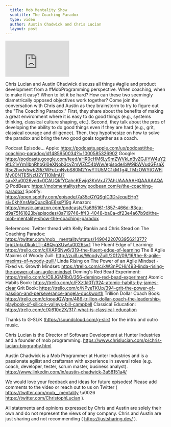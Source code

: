 ```yaml
---
  title: Mob Mentality Show
  subtitle: The Coaching Paradox
  type: video
  author: Austin Chadwick and Chris Lucian
  layout: post
---
```


<iframe width="200" height="113" src="https://www.youtube.com/embed/GexsVYQ4tYo?feature=oembed" frameborder="0" allow="accelerometer; autoplay; clipboard-write; encrypted-media; gyroscope; picture-in-picture; web-share" allowfullscreen title="The Coaching Paradox"></iframe>

Chris Lucian and Austin Chadwick discuss all things #agile and product development from a #MobProgramming perspective. When coaching, when to make it easy? When to let it be hard? How can these two seemingly diametrically opposed objectives work together? Come join the conversation with Chris and Austin as they brainstorm to try to figure out the \"The Coaching Paradox.\" First, they share about the benefits of making a great environment where it is easy to do good things (e.g., systems thinking, classical culture shaping, etc.). Second, they talk about the pros of developing the ability to do good things even if they are hard (e.g., grit, classical courage and diligence). Then, they hypothesize on how to solve the paradox and bring the two good goals together as a coach.

Podcast Episode…
Apple: https://podcasts.apple.com/us/podcast/the-coaching-paradox/id1485950034?i=1000585326902
Google: https://podcasts.google.com/feed/aHR0cHM6Ly9mZWVkLnBvZGJlYW4uY29tL21vYm1lbnRhbGl0eXNob3cvZmVlZC54bWw/episode/bW9ibWVudGFsaXR5c2hvdy5wb2RiZWFuLmNvbS80M2YwYTU5MC1kMTg4LTMzOWYtOWFlMy00NTE5NzU2YTI0MmU?sa=X\u0026ved=0CAUQkfYCahcKEwjg3KnVxJ77AhUAAAAAHQAAAAAQAQ
PodBean: https://mobmentalityshow.podbean.com/e/the-coaching-paradox/
Spotify: https://open.spotify.com/episode/7a35cGYQSgIC3DrJcquEHp?si=0khXnsMaQuacBqE6ssP19g
Amazon: https://music.amazon.com/podcasts/7a695161-1857-466d-83ca-d9a75161823b/episodes/8a719746-ff43-4048-ba0a-df23e4a67b9d/the-mob-mentality-show-the-coaching-paradox

References:
Twitter thread with Kelly Rankin and Chris Stead on The Coaching Paradox: https://twitter.com/mob__mentality/status/1490422070395621377?t=jdUqkuDkukLTj-4BQyqXUw\u0026s=1
The Fluent Edge of Learning: https://trello.com/c/IXAP6Nw6/319-the-fluent-edge-of-learning
The 8 Agile Maxims of Woody Zuill: http://zuill.us/WoodyZuill/2012/09/16/the-8-agile-maxims-of-woody-zuill/
Linda Rising on The Power of an Agile Mindset - Fixed vs. Growth Mindset: https://trello.com/c/kW3nPCHi/493-linda-rising-the-power-of-an-agile-mindset
Deming's Red Bead Experiment: https://trello.com/c/CBJGMRbO/356-deming-red-bead-experiment
Atomic Habits Book: https://trello.com/c/FXztkI0T/324-atomic-habits-by-james-clear
Grit Book: https://trello.com/c/NPyeTKUp/394-grit-the-power-of-passion-and-perseverance-angela-duckworth
Trillion Dollar Coach Book: https://trello.com/c/qoudQWgm/486-trillion-dollar-coach-the-leadership-playbook-of-silicon-valleys-bill-campbell
Classical Education: https://trello.com/c/Xi610c2X/317-what-is-classical-education

Thanks to G-SLiK (https://soundcloud.com/g-slik) for the intro and outro music.
 
Chris Lucian is the Director of Software Development at Hunter Industries and a founder of mob programming. https://www.chrislucian.com/p/chris-lucian-biography.html 

Austin Chadwick is a Mob Programmer at Hunter Industries and is a passionate agilist and craftsman with experience in several roles (e.g. coach, developer, tester, scrum master, business analyst). https://www.linkedin.com/in/austin-chadwick-3a58151a4/ 
 
We would love your feedback and ideas for future episodes! Please add comments to the video or reach out to us on Twitter ( https://twitter.com/mob__mentality \u0026 https://twitter.com/ChristophLucian ).
 
All statements and opinions expressed by Chris and Austin are solely their own and do not represent the views of any company. Chris and Austin are just sharing and not recommending ( https://justsharing.dev/ ).

